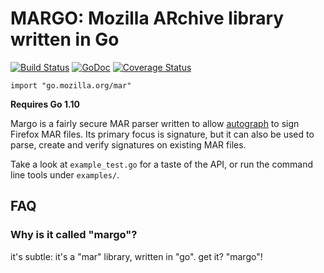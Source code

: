 # MARGO: Mozilla ARchive library written in Go

[![Build Status](https://travis-ci.org/mozilla-services/margo.svg?branch=master)](https://travis-ci.org/mozilla-services/margo)
[![GoDoc](https://godoc.org/go.mozilla.org/mar?status.svg)](https://godoc.org/go.mozilla.org/mar) 
[![Coverage Status](https://coveralls.io/repos/github/mozilla-services/margo/badge.svg?branch=master)](https://coveralls.io/github/mozilla-services/margo?branch=master)

`import "go.mozilla.org/mar"`

**Requires Go 1.10**

Margo is a fairly secure MAR parser written to allow
[autograph](https://github.com/mozilla-services/autograph) to sign Firefox
MAR files. Its primary focus is signature, but it can also be used to parse,
create and verify signatures on existing MAR files.

Take a look at `example_test.go` for a taste of the API, or run the command line
tools under `examples/`.

## FAQ
### Why is it called "margo"?
it's subtle: it's a "mar" library, written in "go". get it? "margo"!
